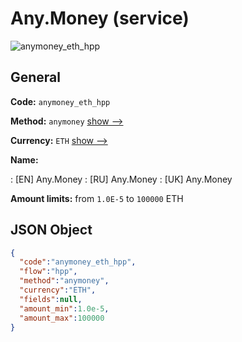 
# Any.Money (service) 
![anymoney_eth_hpp](https://static.openfintech.io/payment_methods/anymoney_eth_hpp/logo.svg?w=400&c=v0.59.26#w200)  

## General 
 
**Code:** `anymoney_eth_hpp` 
 
**Method:** `anymoney` 
 [show -->](/payment-methods/anymoney/) 
 
**Currency:** `ETH` [show -->](/currencies/ETH/) 
 
**Name:** 
 
:	[EN] Any.Money 
:	[RU] Any.Money 
:	[UK] Any.Money 
 
**Amount limits:** from `1.0E-5` to `100000` ETH 

## JSON Object 

```json
{
  "code":"anymoney_eth_hpp",
  "flow":"hpp",
  "method":"anymoney",
  "currency":"ETH",
  "fields":null,
  "amount_min":1.0e-5,
  "amount_max":100000
}
```  

